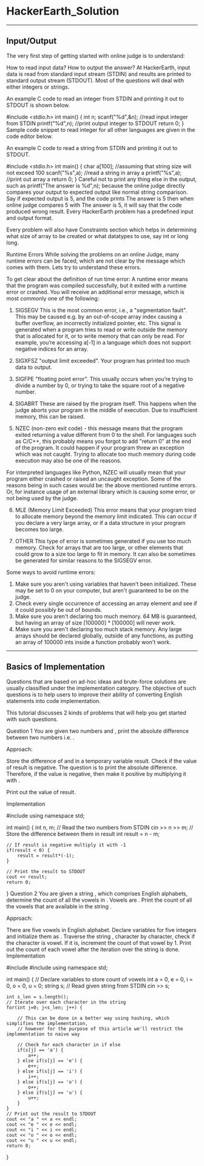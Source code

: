 # HackerEarth_Solution
------------------------
Input/Output
------------------------
The very first step of getting started with online judge is to understand:

How to read input data?
How to output the answer?
At HackerEarth, input data is read from standard input stream (STDIN) and results are printed to standard output stream (STDOUT). Most of the questions will deal with either integers or strings.

An example C code to read an integer from STDIN and printing it out to STDOUT is shown below.

#include <stdio.h>
int main()
{
    int n;
    scanf("%d",&n); //read input integer from STDIN
    printf("%d",n); //print output integer to STDOUT
    return 0;
}
Sample code snippet to read integer for all other languages are given in the code editor below.

An example C code to read a string from STDIN and printing it out to STDOUT.

#include <stdio.h>
int main()
{
    char a[100]; //assuming that string size will not exceed 100
    scanf("%s",a); //read a string in array a
    printf("%s",a); //print out array a 
    return 0;
}
Careful not to print any thing else in the output, such as printf("The answer is %d",n); because the online judge directly compares your output to expected output like normal string comparison. Say if expected output is 5, and the code prints The answer is 5 then when online judge compares 5 with The answer is 5, it will say that the code produced wrong result. Every HackerEarth problem has a predefined input and output format.

Every problem will also have Constraints section which helps in determining what size of array to be created or what datatypes to use, say int or long long.

Runtime Errors
While solving the problems on an online Judge, many runtime errors can be faced, which are not clear by the message which comes with them. Lets try to understand these errors.

To get clear about the definition of run time error:
A runtime error means that the program was compiled successfully, but it exited with a runtime error or crashed. You will receive an additional error message, which is most commonly one of the following:

1) SIGSEGV
This is the most common error, i.e., a "segmentation fault". This may be caused e.g. by an out-of-scope array index causing a buffer overflow, an incorrectly initialized pointer, etc. This signal is generated when a program tries to read or write outside the memory that is allocated for it, or to write memory that can only be read. For example, you’re accessing a[-1] in a language which does not support negative indices for an array.

2) SIGXFSZ
"output limit exceeded". Your program has printed too much data to output.

3) SIGFPE
"floating point error". This usually occurs when you’re trying to divide a number by 0, or trying to take the square root of a negative number.

4) SIGABRT
These are raised by the program itself. This happens when the judge aborts your program in the middle of execution. Due to insufficient memory, this can be raised.

5) NZEC
(non-zero exit code) - this message means that the program exited returning a value different from 0 to the shell. For languages such as C/C++, this probably means you forgot to add "return 0" at the end of the program. It could happen if your program threw an exception which was not caught. Trying to allocate too much memory during code execution may also be one of the reasons.

For interpreted languages like Python, NZEC will usually mean that your program either crashed or raised an uncaught exception. Some of the reasons being in such cases would be: the above mentioned runtime errors. Or, for instance usage of an external library which is causing some error, or not being used by the judge.

6) MLE (Memory Limit Exceeded)
This error means that your program tried to allocate memory beyond the memory limit indicated. This can occur if you declare a very large array, or if a data structure in your program becomes too large.

7) OTHER
This type of error is sometimes generated if you use too much memory. Check for arrays that are too large, or other elements that could grow to a size too large to fit in memory. It can also be sometimes be generated for similar reasons to the SIGSEGV error.

Some ways to avoid runtime errors:
1) Make sure you aren't using variables that haven't been initialized. These may be set to 0 on your computer, but aren't guaranteed to be on the judge.
2) Check every single occurrence of accessing an array element and see if it could possibly be out of bounds.
3) Make sure you aren't declaring too much memory. 64 MB is guaranteed, but having an array of size [100000] * [100000] will never work.
4) Make sure you aren't declaring too much stack memory. Any large arrays should be declared globally, outside of any functions, as putting an array of 100000 ints inside a function probably won't work.

-------------------------------------------------------------------------------------------
Basics of Implementation
-----------------------------------

Questions that are based on ad-hoc ideas and brute-force solutions are usually classified under the implementation category. The objective of such questions is to help users to improve their ability of converting English statements into code implementation.

This tutorial discusses 2 kinds of problems that will help you get started with such questions.

Question 1 You are given two numbers 
 and 
, print the absolute difference between two numbers i.e. 
.

Approach:

Store the difference of 
 and 
 in a temporary variable result.
Check if the value of result is negative.
The question is to print the absolute difference. Therefore, if the value is negative, then make it positive by multiplying it with 
.

Print out the value of result.

Implementation

#include <iostream>
using namespace std;

int main() {
    int n, m;
    // Read the two numbers from STDIN
    cin >> n >> m;
    // Store the difference between them in result
    int result = n - m;

    // If result is negative multiply it with -1
    if(result < 0) {
        result = result*(-1);
    }

    // Print the result to STDOUT
    cout << result;
    return 0;
}
Question 2
You are given a string 
, which comprises English alphabets, determine the count of all the vowels in 
. Vowels are 
. Print the count of all the vowels that are available in the string 
.

Approach:

There are five vowels in English alphabet. Declare variables for five integers and initialize them as 
.
Traverse the string 
, character by character, check if the character is vowel. If it is, increment the count of that vowel by 1.
Print out the count of each vowel after the iteration over the string is done.
Implementation

#include <iostream>
#include <cstdio>
using namespace std;

int main() {
    // Declare variables to store count of vowels
    int a = 0, e = 0, i = 0, o = 0, u = 0;
    string s;
    // Read given string from STDIN
    cin >> s;

    int s_len = s.length();
    // Iterate over each character in the string
    for(int j=0; j<s_len; j++) {

        // This can be done in a better way using hashing, which simplifies the implementation,
        // however for the purpose of this article we'll restrict the implementation to naive way

        // Check for each character in if else
        if(s[j] == 'a') {
            a++;
        } else if(s[j] == 'e') {
            e++;
        } else if(s[j] == 'i') {
            i++;
        } else if(s[j] == 'o') {
            o++;
        } else if(s[j] == 'u') {
            u++;
        }
    }
    // Print out the result to STDOUT
    cout << "a " << a << endl;
    cout << "e " << e << endl;
    cout << "i " << i << endl;
    cout << "o " << o << endl;
    cout << "u " << u << endl;
    return 0;
}
